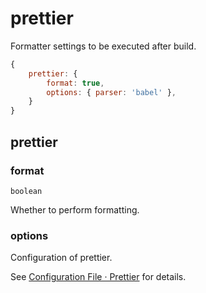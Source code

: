 # prettier

Formatter settings to be executed after build.

```js title="crx-monkey.config.js"
{
    prettier: {
        format: true,
        options: { parser: 'babel' },
    }
}
```

## prettier

### format
`boolean`

Whether to perform formatting.

### options
Configuration of prettier.

See [Configuration File · Prettier](https://prettier.io/docs/en/configuration.html) for details.